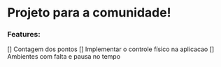 # Projeto para a comunidade!

### Features:
[] Contagem dos pontos
[] Implementar o controle físico na aplicacao
[] Ambientes com falta e pausa no tempo